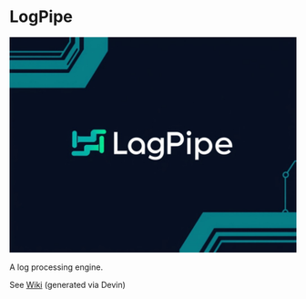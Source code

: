 # LogPipe

![](docs/images/logpipe.jpg)

A log processing engine.


See [Wiki](https://deepwiki.com/logpipe/logpipe) (generated via Devin)
